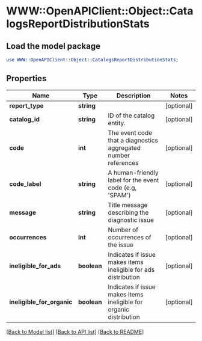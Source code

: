 # WWW::OpenAPIClient::Object::CatalogsReportDistributionStats

## Load the model package
```perl
use WWW::OpenAPIClient::Object::CatalogsReportDistributionStats;
```

## Properties
Name | Type | Description | Notes
------------ | ------------- | ------------- | -------------
**report_type** | **string** |  | [optional] 
**catalog_id** | **string** | ID of the catalog entity. | [optional] 
**code** | **int** | The event code that a diagnostics aggregated number references | [optional] 
**code_label** | **string** | A human-friendly label for the event code (e.g, &#39;SPAM&#39;) | [optional] 
**message** | **string** | Title message describing the diagnostic issue | [optional] 
**occurrences** | **int** | Number of occurrences of the issue | [optional] 
**ineligible_for_ads** | **boolean** | Indicates if issue makes items ineligible for ads distribution | [optional] 
**ineligible_for_organic** | **boolean** | Indicates if issue makes items ineligible for organic distribution | [optional] 

[[Back to Model list]](../README.md#documentation-for-models) [[Back to API list]](../README.md#documentation-for-api-endpoints) [[Back to README]](../README.md)


